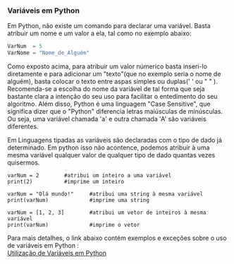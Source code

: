 ### Variáveis em Python

Em Python, não existe um comando para declarar uma variável. Basta atribuir um nome e um valor a ela, tal como no exemplo abaixo:  
```python
VarNum  = 5  
VarNome = "Nome_de_Alguém"  
```
Como exposto acima, para atribuir um valor númerico basta inseri-lo diretamente e para adicionar um "texto"(que no exemplo seria o nome de alguém), basta colocar o texto entre aspas simples ou duplas(' '  ou "  " ).  
Recomenda-se a escolha do nome da variável de tal forma que seja bastante clara a intenção do seu uso para facilitar o entedimento do seu algoritmo. Além disso, Python é uma linguagem "Case Sensitive", que significa dizer que o "Python" diferencia letras maiúsculas de minúsculas. Ou seja, uma variável chamada 'a' e outra chamada 'A' são variáveis diferentes.  

Em Linguagens tipadas as variáveis são declaradas com o tipo de dado já determinado. Em python isso não acontence, podemos atribuir à uma mesma variável qualquer valor de qualquer tipo de dado quantas vezes quisermos.

```
varNum = 2        #atribui um inteiro a uma variável
print(2)          #imprime um inteiro

varNum = "Olá mundo!"     #atribui uma string à mesma variável
print(varNum)             #imprime uma string

varNum = [1, 2, 3]        #atribui um vetor de inteiros à mesma variável
print(varNum)             #imprime o vetor
``` 


 Para mais detalhes, o link abaixo contém exemplos e exceções sobre o uso de variáveis em Python :  
 [Utilização de Variáveis em Python](https://www.explorandoti.com.br/o-que-sao-variaveis-e-como-funcionam-no-python-3/)  
